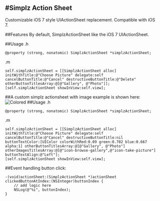 #Simplz Action Sheet
--------------------
Customizable iOS 7 style UIActionSheet replacement. Compatible with iOS 7.

##Features
By default, SimplzActionSheet like the iOS 7 UIActionSheet.

##Usage
.h

```
@property (strong, nonatomic) SimplzActionSheet *simplzActionSheet;
```
.m
```
self.simplzActionSheet = [[SimplzActionSheet alloc] initWithTitle:@"Choose Picture" delegate:self cancelButtonTitle:@"Cancel" destructiveButtonTitle:@"Delete" otherButtonTitlesArray:@[@"Gallery", @"Photo"]];
[self.simplzActionSheet showInView:self.view];
```

##A custom simplz actionsheet with image example is shown here:
![Colored](https://raw.github.com/aizcheryz/SimplzActionSheet/master/Screenshot/Screenshot.png)
##Usage
.h

```
@property (strong, nonatomic) SimplzActionSheet *simplzActionSheet;
```
.m
```
self.simplzActionSheet = [[SimplzActionSheet alloc] initWithTitle:@"Choose Picture" delegate:self cancelButtonTitle:@"Cancel" destructiveButtonTitle:nil buttonTextColor:[UIColor colorWithRed:0.09 green:0.702 blue:0.667 alpha:1] otherButtonTitlesArray:@[@"Gallery", @"Photo"] otherImagesTitlesArray:@[@"icon-browse-gallery",@"icon-take-picture"] buttonTextAlign:@"Left"];
[self.simplzActionSheet showInView:self.view];
```
##Event handling button click:
```
-(void)actionSheet:(SimplzActionSheet *)actionSheet clickedButtonAtIndex:(NSInteger)buttonIndex {
    // add logic here
    NSLog(@"%i", buttonIndex);
}
```
